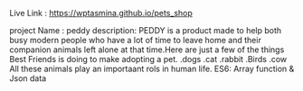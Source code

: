Live Link :  https://wptasmina.github.io/pets_shop


project Name : peddy
description: PEDDY is a product made to help both busy modern people who have a lot of time to leave home and their companion animals left alone at that time.Here are just a few of the things Best Friends is doing to make adopting a pet.
.dogs
.cat
.rabbit
.Birds
.cow
All these animals play an importaant rols in human life.
ES6: Array function  & Json data
